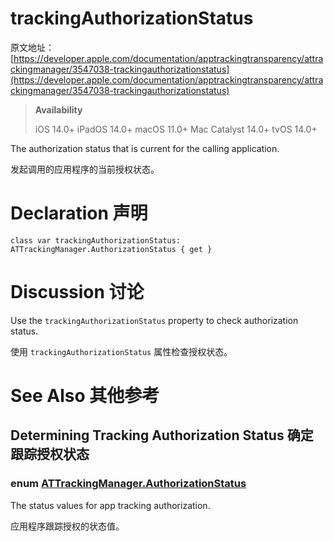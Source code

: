 # trackingAuthorizationStatus

原文地址：[https://developer.apple.com/documentation/apptrackingtransparency/attrackingmanager/3547038-trackingauthorizationstatus](https://developer.apple.com/documentation/apptrackingtransparency/attrackingmanager/3547038-trackingauthorizationstatus)

> **Availability**
> 
> iOS 14.0+
iPadOS 14.0+
macOS 11.0+
Mac Catalyst 14.0+
tvOS 14.0+

The authorization status that is current for the calling application.

发起调用的应用程序的当前授权状态。

# Declaration 声明

```
class var trackingAuthorizationStatus: ATTrackingManager.AuthorizationStatus { get }
```

# Discussion 讨论

Use the `trackingAuthorizationStatus` property to check authorization status.

使用 `trackingAuthorizationStatus` 属性检查授权状态。

# See Also 其他参考

## Determining Tracking Authorization Status 确定跟踪授权状态

### enum [ATTrackingManager.AuthorizationStatus](https://developer.apple.com/documentation/apptrackingtransparency/attrackingmanager/authorizationstatus)

The status values for app tracking authorization.

应用程序跟踪授权的状态值。
